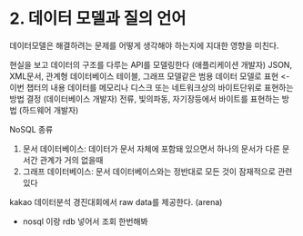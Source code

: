 # 2. 데이터 모델과 질의 언어

데이터모델은 해결하려는 문제를 어떻게 생각해야 하는지에 지대한 영향을 미친다.

현실을 보고 데이터의 구조를 다루는 API를 모델링한다 (애플리케이션 개발자)
JSON, XML문서, 관계형 데이터베이스 테이블, 그래프 모델같은 범용 데이터 모델로 표현 <- 이번 챕터의 내용
데이터를 메모리나 디스크 또는 네트워크상의 바이트단위로 표현하는 방법 결정 (데이터베이스 개발자)
전류, 빛의파동, 자기장등에서 바이트를 표현하는 방법 (하드웨어 개발자)

NoSQL 종류
1. 문서 데이터베이스: 데이터가 문서 자체에 포함돼 있으면서 하나의 문서가 다른 문서간 관계가 거의 없을때
2. 그래프 데이터베이스: 문서 데이터베이스와는 정반대로 모든 것이 잠재적으로 관련 있다


kakao 데이터분석 경진대회에서 raw data를 제공한다. (arena)
- nosql 이랑 rdb 넣어서 조회 한번해봐